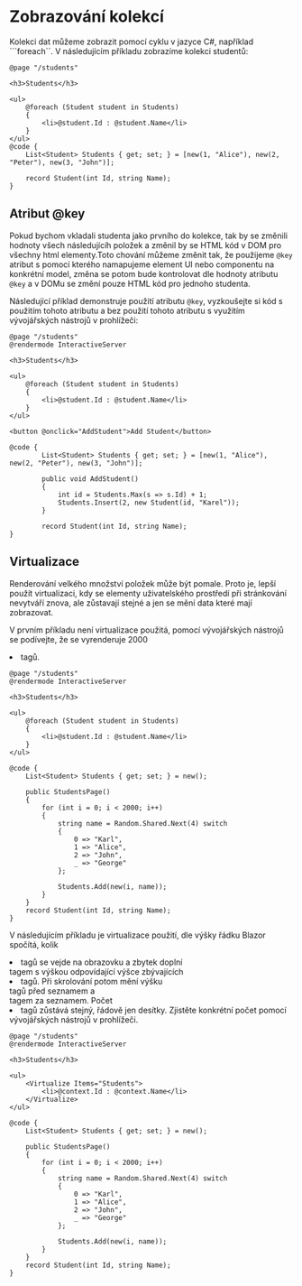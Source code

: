 # Zobrazování kolekcí

Kolekci dat můžeme zobrazit pomocí cyklu v jazyce C#, například ```foreach``. V následujícím příkladu zobrazíme kolekci studentů:

```razor
@page "/students"

<h3>Students</h3>

<ul>
    @foreach (Student student in Students)
    {
        <li>@student.Id : @student.Name</li>
    }
</ul>
@code {
    List<Student> Students { get; set; } = [new(1, "Alice"), new(2, "Peter"), new(3, "John")];

    record Student(int Id, string Name);
}
```
## Atribut @key

Pokud bychom vkladali studenta jako prvního do kolekce, tak by se změnili hodnoty všech následujícíh položek a změnil by se HTML kód v DOM pro všechny html elementy.Toto chování můžeme změnit tak, že použijeme ```@key``` atribut s pomocí kterého namapujeme element UI nebo componentu na konkrétní model, změna se potom bude kontrolovat dle hodnoty atributu ```@key``` a v DOMu se změní pouze HTML kód pro jednoho studenta.

Následující příklad demonstruje použití atributu ```@key```, vyzkoušejte si kód s použitím tohoto atributu a bez použití tohoto atributu s využitím vývojářských nástrojů v prohlížeči:

```razor
@page "/students"
@rendermode InteractiveServer

<h3>Students</h3>

<ul>
    @foreach (Student student in Students)
    {
        <li>@student.Id : @student.Name</li>
    }
</ul>

<button @onclick="AddStudent">Add Student</button>

@code {
        List<Student> Students { get; set; } = [new(1, "Alice"), new(2, "Peter"), new(3, "John")];

        public void AddStudent()
        {
            int id = Students.Max(s => s.Id) + 1;
            Students.Insert(2, new Student(id, "Karel"));
        }

        record Student(int Id, string Name);
}
```
## Virtualizace 

Renderování velkého množství položek může být pomale. Proto je, lepší použít virtualizaci, kdy se elementy uživatelského prostředí při stránkování nevytváří znova, ale zůstavají stejné a jen se mění data které mají zobrazovat.

V prvním příkladu není virtualizace použitá, pomocí vývojářských nástrojů se podívejte, že se vyrenderuje 2000 <li> tagů.

```razor
@page "/students"
@rendermode InteractiveServer

<h3>Students</h3>

<ul>
    @foreach (Student student in Students)
    {
        <li>@student.Id : @student.Name</li>
    }
</ul>

@code {
    List<Student> Students { get; set; } = new();

    public StudentsPage()
    {
        for (int i = 0; i < 2000; i++)
        {
            string name = Random.Shared.Next(4) switch
            {
                0 => "Karl",
                1 => "Alice",
                2 => "John",
                _ => "George"
            };

            Students.Add(new(i, name));
        }
    }
    record Student(int Id, string Name);
}
```

V následujícím příkladu je virtualizace použití, dle výšky řádku Blazor spočítá, kolik <li> tagů se vejde na obrazovku a zbytek doplní <div> tagem s výškou odpovídající výšce zbývajících <li> tagů. Při skrolování potom mění výšku <div> tagů před seznamem a <div> tagem za seznamem. Počet <li> tagů zůstává stejný, řádově jen desítky. Zjistěte konkrétní počet pomocí vývojářských nástrojů v prohlížeči.

```razor
@page "/students"
@rendermode InteractiveServer

<h3>Students</h3>

<ul>
    <Virtualize Items="Students">
        <li>@context.Id : @context.Name</li>
    </Virtualize>
</ul>

@code {
    List<Student> Students { get; set; } = new();

    public StudentsPage()
    {
        for (int i = 0; i < 2000; i++)
        {
            string name = Random.Shared.Next(4) switch
            {
                0 => "Karl",
                1 => "Alice",
                2 => "John",
                _ => "George"
            };

            Students.Add(new(i, name));
        }
    }
    record Student(int Id, string Name);
}
```